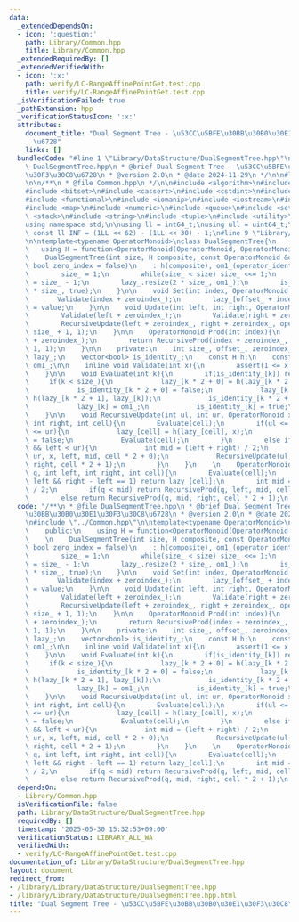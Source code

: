 ```yaml
---
data:
  _extendedDependsOn:
  - icon: ':question:'
    path: Library/Common.hpp
    title: Library/Common.hpp
  _extendedRequiredBy: []
  _extendedVerifiedWith:
  - icon: ':x:'
    path: verify/LC-RangeAffinePointGet.test.cpp
    title: verify/LC-RangeAffinePointGet.test.cpp
  _isVerificationFailed: true
  _pathExtension: hpp
  _verificationStatusIcon: ':x:'
  attributes:
    document_title: "Dual Segment Tree - \u53CC\u5BFE\u30BB\u30B0\u30E1\u30F3\u30C8\
      \u6728"
    links: []
  bundledCode: "#line 1 \"Library/DataStructure/DualSegmentTree.hpp\"\n/**\n * @file\
    \ DualSegmentTree.hpp\n * @brief Dual Segment Tree - \u53CC\u5BFE\u30BB\u30B0\u30E1\
    \u30F3\u30C8\u6728\n * @version 2.0\n * @date 2024-11-29\n */\n\n#line 2 \"Library/Common.hpp\"\
    \n\n/**\n * @file Common.hpp\n */\n\n#include <algorithm>\n#include <array>\n\
    #include <bitset>\n#include <cassert>\n#include <cstdint>\n#include <deque>\n\
    #include <functional>\n#include <iomanip>\n#include <iostream>\n#include <limits>\n\
    #include <map>\n#include <numeric>\n#include <queue>\n#include <set>\n#include\
    \ <stack>\n#include <string>\n#include <tuple>\n#include <utility>\n#include <vector>\n\
    using namespace std;\n\nusing ll = int64_t;\nusing ull = uint64_t;\n\nconstexpr\
    \ const ll INF = (1LL << 62) - (1LL << 30) - 1;\n#line 9 \"Library/DataStructure/DualSegmentTree.hpp\"\
    \n\ntemplate<typename OperatorMonoid>\nclass DualSegmentTree{\n    public:\n \
    \   using H = function<OperatorMonoid(OperatorMonoid, OperatorMonoid)>;\n    \n\
    \    DualSegmentTree(int size, H composite, const OperatorMonoid &operator_identity,\
    \ bool zero_index = false)\n    : h(composite), om1_(operator_identity), zeroindex_(zero_index){\n\
    \        size_ = 1;\n        while(size_ < size) size_ <<= 1;\n        offset_\
    \ = size_ - 1;\n        lazy_.resize(2 * size_, om1_);\n        is_identity_.resize(2\
    \ * size_, true);\n    }\n\n    void Set(int index, OperatorMonoid value){\n \
    \       Validate(index + zeroindex_);\n        lazy_[offset_ + index + zeroindex_]\
    \ = value;\n    }\n\n    void Update(int left, int right, OperatorMonoid operation){\n\
    \        Validate(left + zeroindex_);\n        Validate(right + zeroindex_ - 1);\n\
    \        RecursiveUpdate(left + zeroindex_, right + zeroindex_, operation, 1,\
    \ size_ + 1, 1);\n    }\n\n    OperatorMonoid Prod(int index){\n        Validate(index\
    \ + zeroindex_);\n        return RecursiveProd(index + zeroindex_, 1, size_ +\
    \ 1, 1);\n    }\n\n    private:\n    int size_, offset_, zeroindex_;\n    vector<OperatorMonoid>\
    \ lazy_;\n    vector<bool> is_identity_;\n    const H h;\n    const OperatorMonoid\
    \ om1_;\n\n    inline void Validate(int x){\n        assert(1 <= x && x <= size_);\n\
    \    }\n\n    void Evaluate(int k){\n        if(is_identity_[k]) return;\n   \
    \     if(k < size_){\n            lazy_[k * 2 + 0] = h(lazy_[k * 2 + 0], lazy_[k]);\n\
    \            is_identity_[k * 2 + 0] = false;\n            lazy_[k * 2 + 1] =\
    \ h(lazy_[k * 2 + 1], lazy_[k]);\n            is_identity_[k * 2 + 1] = false;\n\
    \            lazy_[k] = om1_;\n            is_identity_[k] = true;\n        }\n\
    \    }\n\n    void RecursiveUpdate(int ul, int ur, OperatorMonoid x, int left,\
    \ int right, int cell){\n        Evaluate(cell);\n        if(ul <= left && right\
    \ <= ur){\n            lazy_[cell] = h(lazy_[cell], x);\n            is_identity_[cell]\
    \ = false;\n            Evaluate(cell);\n        }\n        else if(ul < right\
    \ && left < ur){\n            int mid = (left + right) / 2;\n            RecursiveUpdate(ul,\
    \ ur, x, left, mid, cell * 2 + 0);\n            RecursiveUpdate(ul, ur, x, mid,\
    \ right, cell * 2 + 1);\n        }\n    }\n    \n    OperatorMonoid RecursiveProd(int\
    \ q, int left, int right, int cell){\n        Evaluate(cell);\n        if(q ==\
    \ left && right - left == 1) return lazy_[cell];\n        int mid = (left + right)\
    \ / 2;\n        if(q < mid) return RecursiveProd(q, left, mid, cell * 2 + 0);\n\
    \        else return RecursiveProd(q, mid, right, cell * 2 + 1);\n    }\n};\n"
  code: "/**\n * @file DualSegmentTree.hpp\n * @brief Dual Segment Tree - \u53CC\u5BFE\
    \u30BB\u30B0\u30E1\u30F3\u30C8\u6728\n * @version 2.0\n * @date 2024-11-29\n */\n\
    \n#include \"../Common.hpp\"\n\ntemplate<typename OperatorMonoid>\nclass DualSegmentTree{\n\
    \    public:\n    using H = function<OperatorMonoid(OperatorMonoid, OperatorMonoid)>;\n\
    \    \n    DualSegmentTree(int size, H composite, const OperatorMonoid &operator_identity,\
    \ bool zero_index = false)\n    : h(composite), om1_(operator_identity), zeroindex_(zero_index){\n\
    \        size_ = 1;\n        while(size_ < size) size_ <<= 1;\n        offset_\
    \ = size_ - 1;\n        lazy_.resize(2 * size_, om1_);\n        is_identity_.resize(2\
    \ * size_, true);\n    }\n\n    void Set(int index, OperatorMonoid value){\n \
    \       Validate(index + zeroindex_);\n        lazy_[offset_ + index + zeroindex_]\
    \ = value;\n    }\n\n    void Update(int left, int right, OperatorMonoid operation){\n\
    \        Validate(left + zeroindex_);\n        Validate(right + zeroindex_ - 1);\n\
    \        RecursiveUpdate(left + zeroindex_, right + zeroindex_, operation, 1,\
    \ size_ + 1, 1);\n    }\n\n    OperatorMonoid Prod(int index){\n        Validate(index\
    \ + zeroindex_);\n        return RecursiveProd(index + zeroindex_, 1, size_ +\
    \ 1, 1);\n    }\n\n    private:\n    int size_, offset_, zeroindex_;\n    vector<OperatorMonoid>\
    \ lazy_;\n    vector<bool> is_identity_;\n    const H h;\n    const OperatorMonoid\
    \ om1_;\n\n    inline void Validate(int x){\n        assert(1 <= x && x <= size_);\n\
    \    }\n\n    void Evaluate(int k){\n        if(is_identity_[k]) return;\n   \
    \     if(k < size_){\n            lazy_[k * 2 + 0] = h(lazy_[k * 2 + 0], lazy_[k]);\n\
    \            is_identity_[k * 2 + 0] = false;\n            lazy_[k * 2 + 1] =\
    \ h(lazy_[k * 2 + 1], lazy_[k]);\n            is_identity_[k * 2 + 1] = false;\n\
    \            lazy_[k] = om1_;\n            is_identity_[k] = true;\n        }\n\
    \    }\n\n    void RecursiveUpdate(int ul, int ur, OperatorMonoid x, int left,\
    \ int right, int cell){\n        Evaluate(cell);\n        if(ul <= left && right\
    \ <= ur){\n            lazy_[cell] = h(lazy_[cell], x);\n            is_identity_[cell]\
    \ = false;\n            Evaluate(cell);\n        }\n        else if(ul < right\
    \ && left < ur){\n            int mid = (left + right) / 2;\n            RecursiveUpdate(ul,\
    \ ur, x, left, mid, cell * 2 + 0);\n            RecursiveUpdate(ul, ur, x, mid,\
    \ right, cell * 2 + 1);\n        }\n    }\n    \n    OperatorMonoid RecursiveProd(int\
    \ q, int left, int right, int cell){\n        Evaluate(cell);\n        if(q ==\
    \ left && right - left == 1) return lazy_[cell];\n        int mid = (left + right)\
    \ / 2;\n        if(q < mid) return RecursiveProd(q, left, mid, cell * 2 + 0);\n\
    \        else return RecursiveProd(q, mid, right, cell * 2 + 1);\n    }\n};"
  dependsOn:
  - Library/Common.hpp
  isVerificationFile: false
  path: Library/DataStructure/DualSegmentTree.hpp
  requiredBy: []
  timestamp: '2025-05-30 15:32:53+09:00'
  verificationStatus: LIBRARY_ALL_WA
  verifiedWith:
  - verify/LC-RangeAffinePointGet.test.cpp
documentation_of: Library/DataStructure/DualSegmentTree.hpp
layout: document
redirect_from:
- /library/Library/DataStructure/DualSegmentTree.hpp
- /library/Library/DataStructure/DualSegmentTree.hpp.html
title: "Dual Segment Tree - \u53CC\u5BFE\u30BB\u30B0\u30E1\u30F3\u30C8\u6728"
---
```


